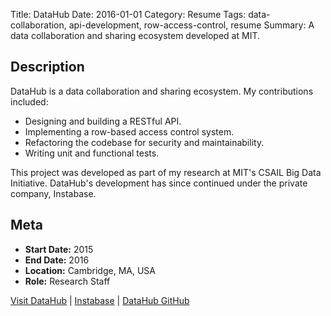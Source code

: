 Title: DataHub
Date: 2016-01-01
Category: Resume
Tags: data-collaboration, api-development, row-access-control, resume
Summary: A data collaboration and sharing ecosystem developed at MIT.

## Description

DataHub is a data collaboration and sharing ecosystem. My contributions included:

- Designing and building a RESTful API.
- Implementing a row-based access control system.
- Refactoring the codebase for security and maintainability.
- Writing unit and functional tests.

This project was developed as part of my research at MIT's CSAIL Big Data Initiative. DataHub's development has since continued under the private company, Instabase.

## Meta

- **Start Date:** 2015
- **End Date:** 2016
- **Location:** Cambridge, MA, USA
- **Role:** Research Staff

[Visit DataHub](http://datahub.csail.mit.edu) | [Instabase](https://www.instabase.com) | [DataHub GitHub](https://github.com/datahuborg/datahub)